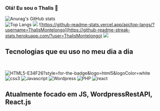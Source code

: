 ### Olá! Eu sou o Thalis 👋

![Anurag's GitHub stats](https://github-readme-stats.vercel.app/api?username=ThalisMontelongo&show_icons=true&theme=tokyonight) 
<a href="https://github.com/ThalisMontelongo/github-readme-stats"></a></a><br>
![Top Langs](https://github-readme-stats.vercel.app/api/top-langs/?username=ThalisMontelongo&hide)
![](https://github.com/ThalisMontelongo/github-readme-stats)
![https://github-readme-stats.vercel.app/api/top-langs/?username=ThalisMontelongo](https://github-readme-streak-stats.herokuapp.com/?user=ThalisMontelongo)
![](https://github-profile-trophy.vercel.app/?username=ThalisMontelongo)
<br>
## Tecnologias que eu uso no meu dia a dia 
<br>

![HTML5-E34F26?style=for-the-badge&logo=html5&logoColor=white](https://img.shields.io/badge/HTML5-E34F26?style=for-the-badge&logo=html5&logoColor=white)
![css3](https://img.shields.io/badge/CSS3-1572B6?style=for-the-badge&logo=css3&logoColor=white)
![Javascript](https://img.shields.io/badge/JavaScript-F7DF1E?style=for-the-badge&logo=javascript&logoColor=black)
![Wordpress](https://img.shields.io/badge/Wordpress-21759B?style=for-the-badge&logo=wordpress&logoColor=white)
![PHP](https://img.shields.io/badge/PHP-777BB4?style=for-the-badge&logo=php&logoColor=white)
![react](https://img.shields.io/badge/React-20232A?style=for-the-badge&logo=react&logoColor=61DAFB)


## Atualmente focado em JS, WordpressRestAPI, React.js 






